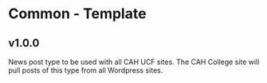 # Common - Template
## v1.0.0

News post type to be used with all CAH UCF sites. The CAH College site will pull posts of this type from all Wordpress sites.
